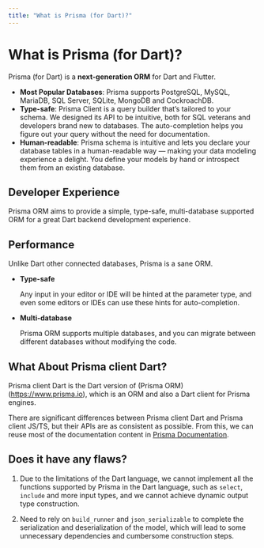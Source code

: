 ```yaml
---
title: "What is Prisma (for Dart)?"
---
```


# What is Prisma (for Dart)?

Prisma (for Dart) is a **next-generation ORM** for Dart and Flutter.

- **Most Popular Databases**: Prisma supports PostgreSQL, MySQL, MariaDB, SQL Server, SQLite, MongoDB and CockroachDB.
- **Type-safe**: Prisma Client is a query builder that’s tailored to your schema. We designed its API to be intuitive, both for SQL veterans and developers brand new to databases. The auto-completion helps you figure out your query without the need for documentation.
- **Human-readable**: Prisma schema is intuitive and lets you declare your database tables in a human-readable way — making your data modeling experience a delight. You define your models by hand or introspect them from an existing database.

## Developer Experience

Prisma ORM aims to provide a simple, type-safe, multi-database supported ORM for a great Dart backend development experience.

## Performance

Unlike Dart other connected databases, Prisma is a sane ORM.

- **Type-safe**

  Any input in your editor or IDE will be hinted at the parameter type, and even some editors or IDEs can use these hints for auto-completion.

- **Multi-database**

  Prisma ORM supports multiple databases, and you can migrate between different databases without modifying the code.

## What About Prisma client Dart?

Prisma client Dart is the Dart version of (Prisma ORM)(https://www.prisma.io), which is an ORM and also a Dart client for Prisma engines.

There are significant differences between Prisma client Dart and Prisma client JS/TS, but their APIs are as consistent as possible. From this, we can reuse most of the documentation content in [Prisma Documentation](https://www.prisma.io/docs/).

## Does it have any flaws?

1. Due to the limitations of the Dart language, we cannot implement all the functions supported by Prisma in the Dart language, such as `select`, `include` and more input types, and we cannot achieve dynamic output type construction.

2. Need to rely on `build_runner` and `json_serializable` to complete the serialization and deserialization of the model, which will lead to some unnecessary dependencies and cumbersome construction steps.
